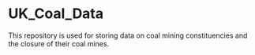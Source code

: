 # UK_Coal_Data
This repository is used for storing data on coal mining constituencies and the closure of their coal mines. 
